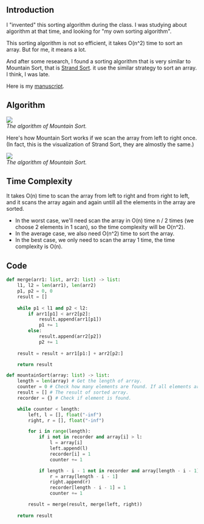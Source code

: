 ## Introduction

I "invented" this sorting algorithm during the class. I was studying about algorithm at that time, and looking for "my own sorting algorithm".

This sorting algorithm is not so efficient, it takes O(n^2) time to sort an array. But for me, it means a lot.

And after some research, I found a sorting algorithm that is very similar to Mountain Sort, that is [Strand Sort](https://en.wikipedia.org/wiki/Strand_sort). it use the similar strategy to sort an array. I think, I was late.

Here is my [manuscript](https://github.com/91d906h4/Mountain-Sort/blob/main/manuscript.pdf).

## Algorithm
<div class="public-article-image">
    <img src="https://i.imgur.com/lyr7TIb.png" /><br />
    <i>The algorithm of Mountain Sort.</i>
</div>

Here's how Mountain Sort works if we scan the array from left to right once. (In fact, this is the visualization of Strand Sort, they are almostly the same.)

<div class="public-article-image">
    <img src="https://i.imgur.com/94LyqqX.gif" /><br />
    <i>The algorithm of Mountain Sort.</i>
</div>

## Time Complexity

It takes O(n) time to scan the array from left to right and from right to left, and it scans the array again and again untill all the elements in the array are sorted.

- In the worst case, we'll need scan the array in O(n) time n / 2 times (we choose 2 elements in 1 scan), so the time complexity will be O(n^2).
- In the average case, we also need O(n^2) time to sort the array.
- In the best case, we only need to scan the array 1 time, the time complexity is O(n).

## Code

```py
def merge(arr1: list, arr2: list) -> list:
    l1, l2 = len(arr1), len(arr2)
    p1, p2 = 0, 0
    result = []
    
    while p1 < l1 and p2 < l2:
        if arr1[p1] < arr2[p2]:
            result.append(arr1[p1])
            p1 += 1
        else:
            result.append(arr2[p2])
            p2 += 1
    
    result = result + arr1[p1:] + arr2[p2:]

    return result

def mountainSort(array: list) -> list:
    length = len(array) # Get the length of array.
    counter = 0 # Check how many elements are found. If all elements are found, then return the result.
    result = [] # The result of sorted array.
    recorder = {} # Check if element is found.

    while counter < length:
        left, l = [], float("-inf")
        right, r = [], float("-inf")

        for i in range(length):
            if i not in recorder and array[i] > l:
                l = array[i]
                left.append(l)
                recorder[i] = 1
                counter += 1

            if length - i - 1 not in recorder and array[length - i - 1] > r:
                r = array[length - i - 1]
                right.append(r)
                recorder[length - i - 1] = 1
                counter += 1

        result = merge(result, merge(left, right))
    
    return result
```